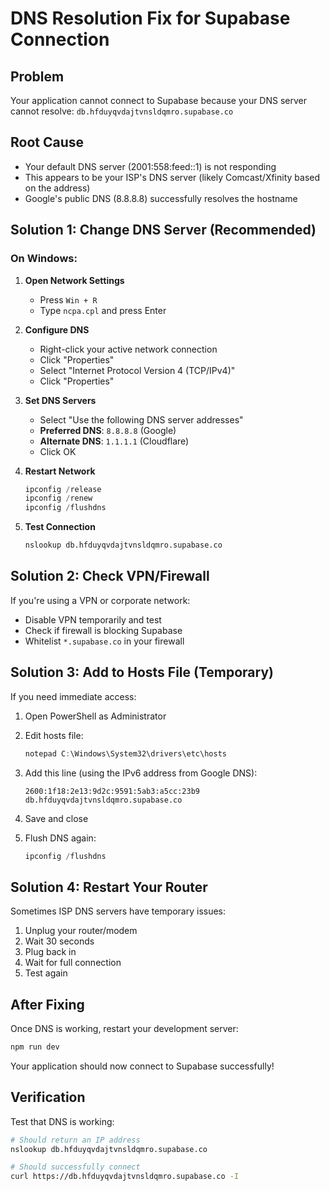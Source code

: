# DNS Resolution Fix for Supabase Connection

## Problem

Your application cannot connect to Supabase because your DNS server cannot resolve:
`db.hfduyqvdajtvnsldqmro.supabase.co`

## Root Cause

- Your default DNS server (2001:558:feed::1) is not responding
- This appears to be your ISP's DNS server (likely Comcast/Xfinity based on the address)
- Google's public DNS (8.8.8.8) successfully resolves the hostname

## Solution 1: Change DNS Server (Recommended)

### On Windows:

1. **Open Network Settings**
   - Press `Win + R`
   - Type `ncpa.cpl` and press Enter

2. **Configure DNS**
   - Right-click your active network connection
   - Click "Properties"
   - Select "Internet Protocol Version 4 (TCP/IPv4)"
   - Click "Properties"

3. **Set DNS Servers**
   - Select "Use the following DNS server addresses"
   - **Preferred DNS**: `8.8.8.8` (Google)
   - **Alternate DNS**: `1.1.1.1` (Cloudflare)
   - Click OK

4. **Restart Network**

   ```powershell
   ipconfig /release
   ipconfig /renew
   ipconfig /flushdns
   ```

5. **Test Connection**
   ```bash
   nslookup db.hfduyqvdajtvnsldqmro.supabase.co
   ```

## Solution 2: Check VPN/Firewall

If you're using a VPN or corporate network:

- Disable VPN temporarily and test
- Check if firewall is blocking Supabase
- Whitelist `*.supabase.co` in your firewall

## Solution 3: Add to Hosts File (Temporary)

If you need immediate access:

1. Open PowerShell as Administrator
2. Edit hosts file:

   ```powershell
   notepad C:\Windows\System32\drivers\etc\hosts
   ```

3. Add this line (using the IPv6 address from Google DNS):

   ```
   2600:1f18:2e13:9d2c:9591:5ab3:a5cc:23b9 db.hfduyqvdajtvnsldqmro.supabase.co
   ```

4. Save and close
5. Flush DNS again:
   ```powershell
   ipconfig /flushdns
   ```

## Solution 4: Restart Your Router

Sometimes ISP DNS servers have temporary issues:

1. Unplug your router/modem
2. Wait 30 seconds
3. Plug back in
4. Wait for full connection
5. Test again

## After Fixing

Once DNS is working, restart your development server:

```bash
npm run dev
```

Your application should now connect to Supabase successfully!

## Verification

Test that DNS is working:

```bash
# Should return an IP address
nslookup db.hfduyqvdajtvnsldqmro.supabase.co

# Should successfully connect
curl https://db.hfduyqvdajtvnsldqmro.supabase.co -I
```




